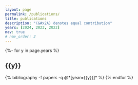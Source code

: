 ```yaml
---
layout: page
permalink: /publications/
title: publications
description: "(&#x2A) denotes equal contribution"
years: [2024, 2023, 2022]
nav: true
# nav_order: 2
---
```

<!-- _pages/publications.md -->
<div class="publications">

{%- for y in page.years %}
  <h2 class="year">{{y}}</h2>
  {% bibliography -f papers -q @*[year={{y}}]* %}
{% endfor %}

</div>
